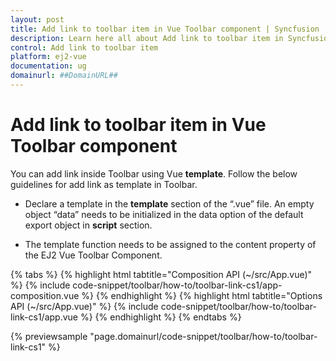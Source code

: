 ```yaml
---
layout: post
title: Add link to toolbar item in Vue Toolbar component | Syncfusion
description: Learn here all about Add link to toolbar item in Syncfusion Vue Toolbar component of Syncfusion Essential JS 2 and more.
control: Add link to toolbar item 
platform: ej2-vue
documentation: ug
domainurl: ##DomainURL##
---
```


# Add link to toolbar item in Vue Toolbar component

You can add link inside Toolbar using Vue **template**. Follow the below guidelines for add link as template in Toolbar.

* Declare a template in the **template** section of the “.vue” file. An empty object “data” needs to be initialized in the data option of the default export object in **script** section.

* The template function needs to be assigned to the content property of the EJ2 Vue Toolbar Component.

{% tabs %}
{% highlight html tabtitle="Composition API (~/src/App.vue)" %}
{% include code-snippet/toolbar/how-to/toolbar-link-cs1/app-composition.vue %}
{% endhighlight %}
{% highlight html tabtitle="Options API (~/src/App.vue)" %}
{% include code-snippet/toolbar/how-to/toolbar-link-cs1/app.vue %}
{% endhighlight %}
{% endtabs %}
        
{% previewsample "page.domainurl/code-snippet/toolbar/how-to/toolbar-link-cs1" %}